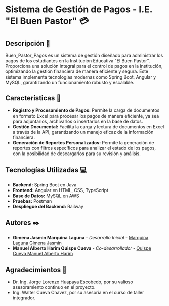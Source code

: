 # Sistema de Gestión de Pagos - I.E. "El Buen Pastor" 💳

## Descripción 📘
Buen_Pastor_Pagos es un sistema de gestión diseñado para administrar los pagos de los estudiantes en la Institución Educativa "El Buen Pastor". Proporciona una solución integral para el control de pagos en la institución, optimizando la gestión financiera de manera eficiente y segura. Este sistema implementa tecnologías modernas como Spring Boot, Angular y MySQL, garantizando un funcionamiento robusto y escalable. 

## Características 🚀

- **Registro y Procesamiento de Pagos:** Permite la carga de documentos en formato Excel para procesar los pagos de manera eficiente, ya sea para adjuntarlos, archivarlos o insertarlos en la base de datos.
- **Gestión Documental:** Facilita la carga y lectura de documentos en Excel a través de la API, garantizando un manejo eficaz de la información financiera.
- **Generación de Reportes Personalizados:** Permite la generación de reportes con filtros específicos para analizar el estado de los pagos, con la posibilidad de descargarlos para su revisión y análisis.

## Tecnologías Utilizadas 💻
- **Backend:** Spring Boot en Java
- **Frontend:** Angular en HTML, CSS, TypeScript
- **Base de Datos:** MySQL en AWS
- **Pruebas:** Postman
- **Despliegue del Backend:** Railway

## Autores ✒️
- **Gimena Jasmin Marquina Laguna** - *Desarrollo Inicial* - [Marquina Laguna Gimena Jasmin](https://github.com/gmarquinaL)
- **Manuel Alberto Harim Quispe Cueva** - *Co-desarrollador* - [Quispe Cueva Manuel Alberto Harim](https://github.com/ManuQC21)

## Agradecimientos 🎁
- Dr. Ing. Jorge Lorenzo Huapaya Escobedo, por su valioso asesoramiento continuo en el proyecto.
- Ing. Walter Cueva Chavez, por su asesoria en el curso de taller integrador.
